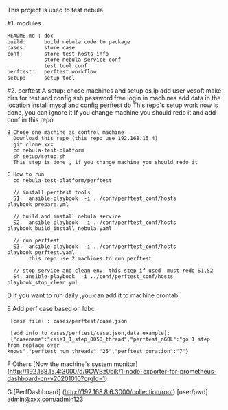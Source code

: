 This project is used to test nebula

#1. modules 

    README.md : doc
    build:      build nebula code to package
    cases:      store case
    conf:       store test hosts info 
                store nebula service conf
                test tool conf
    perftest:   perftest workflow
    setup:      setup tool


#2. perftest
    A setup: 
      chose machines and setup os,ip 
      add user vesoft  make dirs for test and  config ssh password free login in machines
      add data in the location 
      install mysql and config perftest db 
      This repo`s setup work now is done, you can ignore it 
      If you change machine you should  redo it and add conf in this repo
      
    B Chose one machine as control machine
      Download this repo (this repo use 192.168.15.4)
      git clone xxx
      cd nebula-test-platform
      sh setup/setup.sh
      This step is done , if you change machine you should redo it 

    C How to run 
      cd nebula-test-platform/perftest

      // install perftest tools 
      S1.  ansible-playbook  -i ../conf/perftest_conf/hosts  playbook_prepare.yml
 
      // build and install nebula service 
      S2.  ansible-playbook  -i ../conf/perftest_conf/hosts playbook_build_install_nebula.yaml
 
      // run perftest
      S3.  ansible-playbook  -i ../conf/perftest_conf/hosts playbook_perftest.yaml
           this repo use 2 machines to run perftest          

      // stop service and clean env, this step if used  must redo S1,S2 
      S4. ansible-playbook  -i ../conf/perftest_conf/hosts playbook_stop_clean.yml
   
   D If you want to run daily ,you can add it to machine  crontab 
   
   E Add perf case based on ldbc

     [case file] : cases/perftest/case.json
 
     [add info to cases/perftest/case.json,data example]:
     {"casename":"case1_1_step_0050_thread","perftest_nGQL":"go 1 step from replace over knows","perftest_num_threads":"25","perftest_duration":"7"}     

   F Others
     [Now the machine`s system monitor]
     (http://192.168.15.4:3000/d/9CWBz0bik/1-node-exporter-for-prometheus-dashboard-cn-v20201010?orgId=1)
     
   G [PerfDashboard]
     (http://192.168.8.6:3000/collection/root) 
     [user/pwd] admin@xxx.com/admin123 
    
 
